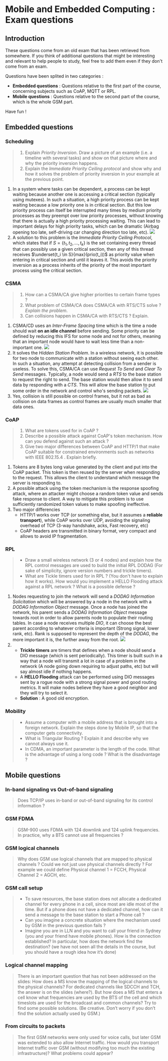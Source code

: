 # Mobile and Embedded Computing : Exam questions

## Introduction

These questions come from an old exam that has been retrieved from somewhere. If you think of additional questions that might be interesting and relevant to help people to study, feel free to add them even if they don't come from an exam.

Questions have been splited in two categories :

- **Embedded questions** : Questions relative to the first part of the course, concerning subjects such as CoAP, MQTT or RPL.
- **Mobile questions** : Questions relative to the second part of the course, which is the whole GSM part.

Have fun !

## Embedded questions

### Scheduling

>1. Explain *Priority Inversion*. Draw a picture of an example (i.e. a timeline with several tasks) and show on that picture where and why the priority inversion happens.
>2. Explain the *Immediate Priority Ceiling protocol* and show why and how it solves the problem of priority inversion in your example at the previous point.

1. In a system where tasks can be dependent, a process can be kept waiting because another one is accessing a critical section (typically using mutexes). In such a situation, a high priority process can be kept waiting because a low priority one is in critical section. But this low priority process can itself be interrupted many times by medium priority processes as they preempt over low priority processes, without knowing that there is actually a high priority processing waiting. This can lead to important delays for high priority tasks, which can be dramatic (Airbag opening too late, self-driving car changing direction too late, etc).
![](./pictures/timeline_priority-inversion.png)
2. A solution to this problem is the *Immediate Priority Ceiling Protocol*, which states that if $S = \{t_1,t_2,..., t_k\}$ is the set containing every thread that can possibly use a given critical section, then any of this thread receives $\underset{t_i \in S}{max}(prio(t_i))$ as priority value when entering in critical section and until it leaves it. This avoids the priority inversion as a process inherits of the priority of the most important process using the critical section.

### CSMA

>1. How can a CSMA/CA give higher priorities to certain frame types ?
>2. What problem of CSMA/CA does CSMA/CA with RTS/CTS solve ? *Explain the problem*.
>3. Can collisions happen in CSMA/CA with RTS/CTS ? Explain.

1. CSMA/CD uses an *Inter-Frame Spacing* time which is the time a node should wait **on an idle channel** before sending. Some priority can be defined by reducing this IFS for some node and not for others, meaning that an important node would have to wait less time than a non-important one.
![](./pictures/timeline_csmaca.png)
2. It solves the *Hidden Station Problem*. In a wireless network, it is possible for two node to communicate with a station without seeing each other. In such a situation, any attempt at detecting collision from a sender is useless. To solve this, CSMA/CA can use  *Request To Send* and *Clear To Send* messages. Typically, a node would send a *RTS* to the base station to request the right to send. The base station would then allow it to send data by responding with a *CTS*. This will allow the base station to put some order in the network and control who's sending packets.
![](./pictures/hiddenstation.png)
3. Yes, collision is still possible on control frames, but it not as bad as collision on data frames as control frames are usually much smaller that data ones.

### CoAP

>1. What are tokens used for in CoAP ?
>2. Describe a possible attack against CoAP's token mechanism. How can you defend against such an attack ?
>3. Give two major differences between CoAP and HTTP/1 that make CoAP suitable for constrained environments such as networks with IEEE 802.15.4 . Explain briefly.

1. Tokens are 8 bytes long value generated by the client and put into the CoAP packet. This token is then reused by the server when responding to the request. This allows the client to understand which message the server is responding to.
2. A possible attack using the token mechanism is the response spoofing attack, where an attacker might choose a random token value and sends fake response to client. A way to mitigate this problem is to use sufficiently randomized token values to make spoofing ineffective.
3. Two major differencies
    - HTTP/1 works over TCP (or something else, but it assumes a **reliable transport**), while CoAP works over UDP, avoiding the signaling overhead of TCP (3-way handshake, acks, Fast recovery, etc)
    - CoAP headers are transmitted in binary format, very compact and allows to avoid IP fragmentation.

### RPL

>- Draw a small wireless network (3 or 4 nodes) and explain how the RPL control messages are used to build the initial RPL DODAG (For sake of simplicity, ignore version numbers and trickle timers).
>- What are Tickle timers used for in RPL ? (You don't have to explain how it works).
How would you implement a HELLO Flooding attack against a RPL network ? What is a possible defense ?

1. Nodes requesting to join the network will send a *DODAG Information Solicitation* which will be answered by a node in the network with a *DODAG Information Object* message. Once a node has joined the network, his parent sends a *DODAG Information Object* message towards root in order to allow parents node to populate their routing tables. In case a node receives multiple *DIO*, it can choose the best parent according to whatever criteria is important (Strong signal, lower rank, etc). Rank is supposed to represent the depth of the *DODAG*, the more important it is, the further away from the root.
![](./pictures/RPL.png)
2. &nbsp;
   - **Trickle timers** are timers that defines when a node should send a DIO message (which is sent periodically). This timer is built such in a way that a node will transmit a lot in case of a problem in the network (A node going down requiring to adjust paths, etc) but will say almost idle if nothing happens.
   - A **HELLO Flooding** attack can be performed using DIO messages sent by a rogue node with a strong signal power and good routing metrics. It will make nodes believe they have a good neighbor and they will try to select it.
   - **Solution** : A good old encryption.


### Mobility

>- Assume a computer with a mobile address that is brought into a foreign network. Explain the steps done by Mobile IP, so that the computer gets connectivity.
>- What is Triangular Routing ? Explain it and describe why we cannot always use it.
>- In CDMA, an important parameter is the length of the code. What is the advantage of using a long code ? What is the disadvantage ?

## Mobile questions

### In-band signaling vs Out-of-band signaling

>Does TCP/IP uses in-band or out-of-band signaling for its control information ?

### GSM FDMA

>GSM-900 uses FDMA with 124 downlink and 124 uplink frequencies. In practice, why a BTS cannot use all frequencies ?

### GSM logical channels

>Why does GSM use logical channels that are mapped to physical channels ? Could we not just use physical channels directly ? For example we could define Physical channel 1 = FCCH, Physical Channel 2 = AGCH, etc.

### GSM call setup

>- To save resources, the base station does not allocate a dedicated channel for every phone in a cell, since most are idle most of the time. But if a phone does not have a dedicated channel, how can it send a message to the base station to start a Phone call ?
>- Can you imagine a concrete situation where the mechanism used by GSM in the previous question fails ?
>- Imagine you are in LLN and you want to call your friend in Sydney (you and your friend have mobile phones). How is the connection established? In particular, how does the network find the destination? (we have not seen all the details in the course, but you should have a rough idea how it’s done)

### Logical channel mapping

>There is an important question that has not been addressed on the slides: How does a MS know the mapping of the logical channels to the physical channels? For dedicated channels like SDCCH and TCH, the answer is on the slides (where?). But how does a MS that enters a cell know what frequencies are used by the BTS of the cell and which timeslots are used for the broadcast and common channels? Try to find some possible solutions. (Be creative. Don’t worry if you don’t find the solution actually used by GSM.)

### From circuits to packets

>The first GSM networks were only used for voice calls, but later GSM was extended to also allow Internet traffic. How would you transport Internet traffic over GSM (without modifying too much the existing infrastructure)? What problems could appear?
